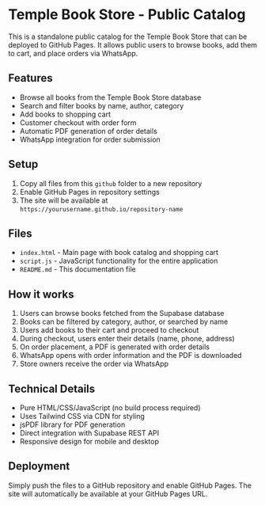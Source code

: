
# Temple Book Store - Public Catalog

This is a standalone public catalog for the Temple Book Store that can be deployed to GitHub Pages. It allows public users to browse books, add them to cart, and place orders via WhatsApp.

## Features

- Browse all books from the Temple Book Store database
- Search and filter books by name, author, category
- Add books to shopping cart
- Customer checkout with order form
- Automatic PDF generation of order details
- WhatsApp integration for order submission

## Setup

1. Copy all files from this `github` folder to a new repository
2. Enable GitHub Pages in repository settings
3. The site will be available at `https://yourusername.github.io/repository-name`

## Files

- `index.html` - Main page with book catalog and shopping cart
- `script.js` - JavaScript functionality for the entire application
- `README.md` - This documentation file

## How it works

1. Users can browse books fetched from the Supabase database
2. Books can be filtered by category, author, or searched by name
3. Users add books to their cart and proceed to checkout
4. During checkout, users enter their details (name, phone, address)
5. On order placement, a PDF is generated with order details
6. WhatsApp opens with order information and the PDF is downloaded
7. Store owners receive the order via WhatsApp

## Technical Details

- Pure HTML/CSS/JavaScript (no build process required)
- Uses Tailwind CSS via CDN for styling
- jsPDF library for PDF generation
- Direct integration with Supabase REST API
- Responsive design for mobile and desktop

## Deployment

Simply push the files to a GitHub repository and enable GitHub Pages. The site will automatically be available at your GitHub Pages URL.
